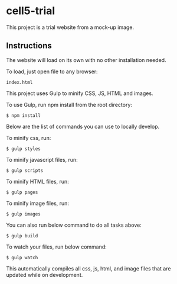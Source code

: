 # cell5-trial

This project is a trial website from a mock-up image.

## Instructions
The website will load on its own with no other installation needed.

To load, just open file to any browser:

```
index.html
```

This project uses Gulp to minify CSS, JS, HTML and images.

To use Gulp, run npm install from the root directory:
```
$ npm install
```

Below are the list of commands you can use to locally develop.

To minify css, run:
```
$ gulp styles
```

To minify javascript files, run:
```
$ gulp scripts
```

To minify HTML files, run:
```
$ gulp pages
```

To minify image files, run:
```
$ gulp images
```

You can also run below command to do all tasks above:
```
$ gulp build
```

To watch your files, run below command: 
```
$ gulp watch
```
This automatically compiles all css, js, html, and image files that are updated while on development.